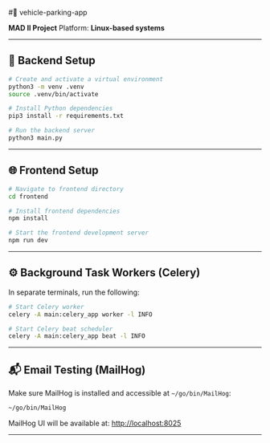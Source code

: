 #🚗 vehicle-parking-app

**MAD II Project**
Platform: **Linux-based systems**

---

## 🔧 Backend Setup

```bash
# Create and activate a virtual environment
python3 -m venv .venv
source .venv/bin/activate

# Install Python dependencies
pip3 install -r requirements.txt

# Run the backend server
python3 main.py
```

---

## 🌐 Frontend Setup

```bash
# Navigate to frontend directory
cd frontend

# Install frontend dependencies
npm install

# Start the frontend development server
npm run dev
```

---

## ⚙️ Background Task Workers (Celery)

In separate terminals, run the following:

```bash
# Start Celery worker
celery -A main:celery_app worker -l INFO

# Start Celery beat scheduler
celery -A main:celery_app beat -l INFO
```

---

## 📬 Email Testing (MailHog)

Make sure MailHog is installed and accessible at `~/go/bin/MailHog`:

```bash
~/go/bin/MailHog
```

MailHog UI will be available at: [http://localhost:8025](http://localhost:8025)

---
